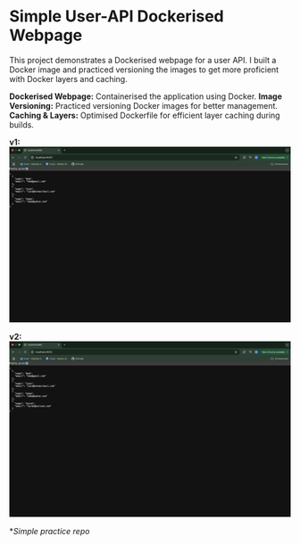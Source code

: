 # Simple User-API Dockerised Webpage
This project demonstrates a Dockerised webpage for a user API. I built a Docker image and practiced versioning the images to get more proficient with Docker layers and caching.

**Dockerised Webpage:** Containerised the application using Docker.
**Image Versioning:** Practiced versioning Docker images for better management.                                                  
**Caching & Layers:** Optimised Dockerfile for efficient layer caching during builds.

**v1:** 
![image_alt](https://github.com/GitCadet/user-api/blob/main/Screenshot%202025-01-24%20at%2019.00.29.png?raw=true)

**v2:**
![image_alt](https://github.com/GitCadet/user-api/blob/main/Screenshot%202025-01-24%20at%2019.07.41.png?raw=true)

**Simple practice repo*
